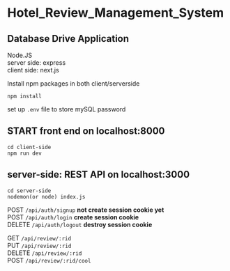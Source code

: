 # Hotel_Review_Management_System
## Database Drive Application
Node.JS  
server side: express  
client side: next.js  

Install npm packages in both client/serverside
```
npm install
```
set up ```.env``` file to store mySQL password


## START front end on localhost:8000
```
cd client-side
npm run dev
```


## server-side: REST API on localhost:3000
```
cd server-side
nodemon(or node) index.js
```

POST ```/api/auth/signup```  **not create session cookie yet**  
POST ```/api/auth/login```   **create session cookie**  
DELETE ```/api/auth/logout``` **destroy session cookie**   


GET ```/api/review/:rid```  
PUT ```/api/review/:rid```  
DELETE ```/api/review/:rid```  
POST ```/api/review/:rid/cool```  
